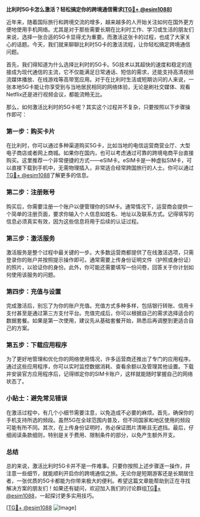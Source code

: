 **比利时5G卡怎么激活？轻松搞定你的跨境通信需求[[TG💪+ @esim1088](https://t.me/s/esim1088)]**

近年来，随着国际旅行和跨境交流的增多，越来越多的人开始关注如何在国外更方便地使用手机网络。尤其是对于那些需要长期在比利时工作、学习或生活的朋友们来说，选择一张合适的5G卡显得尤为重要。而激活这张卡的过程，也成了大家关心的话题。今天，我们就来聊聊比利时5G卡的激活流程，让你轻松搞定跨境通信问题。

首先，我们得知道为什么选择比利时的5G卡。5G技术以其超快的速度和稳定的连接成为现代通信的主流，它不仅能满足日常通话、短信的需求，还能支持高清视频流媒体播放、在线游戏等高带宽应用。对于在比利时生活或短期访问的人来说，一张本地5G卡能让你享受到与当地居民相同的网络体验，无论是刷社交媒体、观看Netflix还是进行视频会议，都能流畅无比。

那么，如何激活比利时的5G卡呢？其实这个过程并不复杂，只要按照以下步骤操作即可：

### 第一步：购买卡片

在比利时，你可以通过多种渠道购买5G卡，比如当地的电信运营商营业厅、大型电子商店或者网上商城。如果你在国内，也可以考虑通过可靠的跨境电商平台直接购买。这里推荐一个非常便捷的方式——eSIM卡。eSIM卡是一种虚拟SIM卡，可以直接下载到手机中，无需物理插入，非常适合经常跨国旅行的人士。你可以通过[TG💪+ @esim1088](https://t.me/s/esim1088)了解更多的信息。

### 第二步：注册账号

购买后，你需要注册一个账户以便管理你的SIM卡。通常情况下，运营商会提供一个简单的注册页面，要求你输入个人信息如姓名、地址以及联系方式。记得填写的信息必须真实有效，因为这些信息将用于后续的认证过程。

### 第三步：激活服务

激活服务是整个过程中最关键的一步。大多数运营商都提供了在线激活选项，只需登录你的账户并按照提示操作即可。通常需要上传身份证明文件（护照或身份证）的照片，以验证你的身份。此外，你可能还需要填写一份问卷，回答关于你计划如何使用该服务的问题。

### 第四步：充值与设置

完成激活后，别忘了为你的账户充值。充值方式多种多样，包括银行转账、信用卡支付甚至是通过第三方支付平台。充值完成后，你可以根据自己的需求选择适合的数据套餐。如果是第一次使用，建议先从基础套餐开始，熟悉后再调整到更适合自己的方案。

### 第五步：下载应用程序

为了更好地管理和优化你的网络使用情况，许多运营商还推出了专门的应用程序。通过这些应用程序，你可以实时监控数据消耗、查看余额以及管理其他设置。下载并安装官方应用程序后，记得绑定你的SIM卡账户，这样就能随时掌握自己的网络状态了。

### 小贴士：避免常见错误

在激活过程中，有几个小细节需要注意，以免造成不必要的麻烦。首先，确保你的手机支持所选的频段。虽然5G在全球范围内普及，但不同国家和地区使用的频段可能有所不同。其次，在上传身份证明时，务必保证图片清晰且无遮挡。最后，仔细阅读条款细则，特别是关于费用、限制条件的部分，以免产生额外开支。

### 总结

总的来说，激活比利时5G卡并不是一件难事。只要你按照上述步骤逐一操作，并注意一些细节，就能顺利开启你的跨境通信之旅。无论你是短期游客还是长期居住者，一张优质的5G卡都能为你带来极大的便利。希望这篇文章能帮助到正在寻找解决方案的朋友们！如果还有疑问，欢迎加入我们的讨论群组[TG💪+ @esim1088](https://t.me/s/esim1088)，一起探讨更多实用技巧。

[[TG💪+ @esim1088](https://t.me/s/esim1088) ![Image](https://i.postimg.cc/4NQfJmqS/Snipaste-2025-05-13-00-14-12.png)]